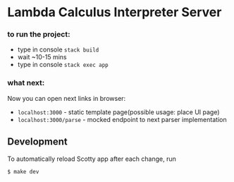 # Lambda Calculus Interpreter Server

### to run the project:
 - type in console `stack build`
 - wait ~10-15 mins
 - type in console `stack exec app`
### what next:
 Now you can open next links in browser:
 - `localhost:3000` - static template page(possible usage: place UI page)
 - `localhost:3000/parse` - mocked endpoint to next parser implementation

## Development

To automatically reload Scotty app after each change, run

    $ make dev

